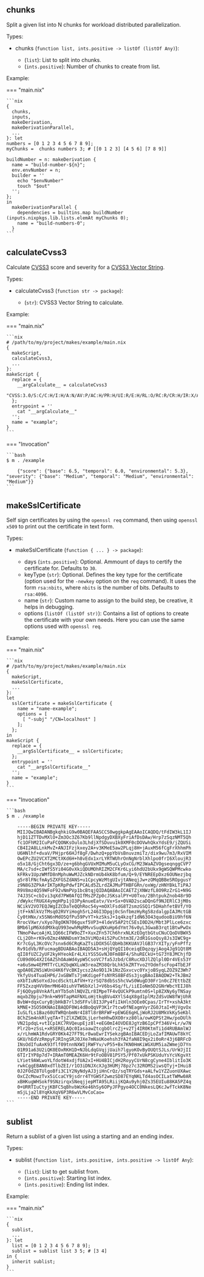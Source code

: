 ## chunks

Split a given list into N chunks
for workload distributed parallelization.

Types:

- chunks (`function list, ints.positive -> listOf (listOf Any)`):

  - (`list`):
    List to split into chunks.
  - (`ints.positive`):
    Number of chunks to create from list.

Example:

=== "main.nix"

    ```nix
    {
      chunks,
      inputs,
      makeDerivation,
      makeDerivationParallel,
      ...
    }: let
    numbers = [0 1 2 3 4 5 6 7 8 9];
    myChunks =  chunks numbers 3; # [[0 1 2 3] [4 5 6] [7 8 9]]

    buildNumber = n: makeDerivation {
      name = "build-number-${n}";
      env.envNumber = n;
      builder = ''
        echo "$envNumber"
        touch "$out"
      '';
    };
    in
      makeDerivationParallel {
        dependencies = builtins.map buildNumber (inputs.nixpkgs.lib.lists.elemAt myChunks 0);
        name = "build-numbers-0";
      }
    ```

## calculateCvss3

Calculate [CVSS3](https://www.first.org/cvss/v3.0/specification-document)
score and severity for a
[CVSS3 Vector String](https://www.first.org/cvss/v3.0/specification-document#Vector-String).

Types:

- calculateCvss3 (`function str -> package`):

  - (`str`):
    CVSS3 Vector String
    to calculate.

Example:

=== "main.nix"

    ```nix
    # /path/to/my/project/makes/example/main.nix
    {
      makeScript,
      calculateCvss3,
      ...
    }:
    makeScript {
      replace = {
        __argCalculate__ = calculateCvss3
          "CVSS:3.0/S:C/C:H/I:H/A:N/AV:P/AC:H/PR:H/UI:R/E:H/RL:O/RC:R/CR:H/IR:X/AR:X/MAC:H/MPR:X/MUI:X/MC:L/MA:X";
      };
      entrypoint = ''
        cat "__argCalculate__"
      '';
      name = "example";
    }
    ```

=== "Invocation"

    ```bash
    $ m . /example

        {"score": {"base": 6.5, "temporal": 6.0, "environmental": 5.3}, "severity": {"base": "Medium", "temporal": "Medium", "environmental": "Medium"}}
    ```

## makeSslCertificate

Self sign certificates
by using the `openssl req` command,
then using `openssl x509`
to print out the certificate
in text form.

Types:

- makeSslCertificate (`function { ... } -> package`):

  - days (`ints.positive`): Optional.
    Ammount of days to certify the certificate for.
    Defaults to `30`.
  - keyType (`str`): Optional.
    Defines the key type for the certificate
    (option used for the `-newkey` option on the `req` command).
    It uses the form `rsa:nbits`, where `nbits` is the number of bits.
    Defaults to `rsa:4096`.
  - name (`str`):
    Custom name to assign to the build step, be creative, it helps in debugging.
  - options (`listOf (listOf str)`):
    Contains a list of options to create the certificate with your own needs.
    Here you can use the same options used with `openssl req`.

Example:

=== "main.nix"

    ```nix
    # /path/to/my/project/makes/example/main.nix
    {
      makeScript,
      makeSslCertificate,
      ...
    }:
    let
      sslCertificate = makeSslCertificate {
        name = "name-example";
        options = [
          [ "-subj" "/CN=localhost" ]
        ];
      };
    in
    makeScript {
      replace = {
        __argSslCertificate__ = sslCertificate;
      };
      entrypoint = ''
        cat "__argSslCertificate__"
      '';
      name = "example";
    }
    ```

=== "Invocation"

    ```bash
    $ m . /example

        -----BEGIN PRIVATE KEY-----
        MIIJQwIBADANBgkqhkiG9w0BAQEFAASCCS0wggkpAgEAAoICAQDQ/tFdIW3kL1IJ
        hjD11ZTTDvMXlO+Zm3Oc3Z67Kb9llNpdgyDXBXyFriAfDsDAw/Hrp7zSqzNMT5Qh
        fc1OFhM2ICuPaFCQONKsOulo3LhdjXfSDuvu1k0XMF0cDOVwhQkxYdsE9/jZQUSi
        CB4I2A8LLnkMvZ+ANJIFzjkxey2A+v3KMeE5aw2PLqj8H+jAuxM56fCgFrXhhmPh
        U6HNlhf+dvaV/PHjpr66HJf8gF/DwhzQ+ppYbVsBnuvzmiTz/dix9wu7m3/RxVIM
        OwEPcZU2VCXT2MCtXKd6H+h8vEdx1xrLYRTWUhrOnNgNrblXhlpo0frI6XloujR3
        o5x18/GjCht6gx3D/ze+g6bhgGVUxMIMuM5uCLyOxCG/M23WaAZVOgseqnggCVP7
        MA/c7sd+cIWfS5Yi04G0vXkiQDUMOhRIZM2CFKr6Lyi6hdU2bUkx9gWSQWPMcwko
        kFRkv1UpzWMfD8nMphuWwMJZckNDrmUb4kK8bfum/Q+9/EYNREEpDxz6OUNezjbq
        g5r8lFNcfmAySZXFGSZdANS+u1CpcyWzMtgUIvjtANeqjJw+zOMqQBBeSROpgusY
        z9N8G3ZPkArIKTpKRpPdwfIPCALd5ZLrdZAJMuPTHBFGRn/oxWg/zHNYBkLTiPAJ
        R9V8mz4Q59WFoF92vNmPVp1bcBtqjQIDAQABAoICAETZjXNWzfL8O9RzZrG1+N9G
        74J3SC+cbIvi3qXd7PW0AfQIfMsZPZp0cJSKsalPY+U0Txo/2BhtpukZnob48r9D
        /dWykcfRUGX4ymgHPp1jO3PyAnueEatv/Vx+Sx+0VAD2scaDQnGf9NJERlC3jM0s
        NCikV2VO7EQJWgIZCDaTeQQhRoc54y+mOXlFsdG8T2smzGSQ1r5DHahfetBVf/YO
        jtF+kNlkVzTMsq02RVYiHogh5rL246I3Dpgj0cSnfbmzHyRg58zdalgpIAJMctGB
        Cy0tHNx/x5SN6nMdO5QfPu59PvYT+kzSksJ+1q4kzqf1dN63O43qudooBiU9hf6N
        RrocVXwr/vXyo78gOKN706guxf5VP3+4ldeV5AP2tCSEsI0D2H/Mbt3PlLce6zxc
        BMb6lpM6XddMXkqU993ewhMqRMvvSuqNXuHp6dYmt76v0yL3GwaB3rqt1BtwPwOx
        TNmoP4wcoAjKL1Q66cIFW9oZT+XuxZFn57Ch6hrxNLKzEOgtbGtuCNuCQoDVBWX5
        CLj2Oh+rK9v0Zmz4NNNDsmY3m3ViMQz4i52PuChtm3E/2dR1GsoQsy8Js3IWC9g+
        Kr7cGyL3KcOVc7snx6d6CRqKaZTsiDOX5GlQbHb3KKUAVJlGB37rXITy/yFnPffz
        Rv91dVb/RFucmagBDUABAoIBAQD5A3+sHjQYgQI10ceiqEDqzqyjAog4Jg91Qt8M
        qII8fUZC2yUF2kyHYeokEr4LXiYSS5GvNJ0Fm8BF4/ShuRECkU+tG73Y8JMChjfD
        CU89d0G4X2I6AZShOAaWd4ypW5CsoVC7fa5Jzbd/C8RucXDJlZQlpl0Dr4VEs53Y
        +a6uSmw4EPMTTrCLH2bqWXLuW3reaZM38QrbLhk5kZRTYvo2YOdmfscFop4TbEJF
        qpOA0E2N5iWUnU4K6fVcBKIycsz2Ao9D1Jk1NzZGxvcvc0YxjoBSyqLZOZ9Z3Wh7
        YkfyUs4TuaEHP6/JxGBWTs7jmKdigeFfsNYRS8BFdSs3jsgBAoIBAQDW2+TkJBm2
        oXbTIuNSoYxdJocdScktLAfVH+YzrSQ78dbSs5hcVwS0WugD30Fr1n0cZ7EttbZE
        FF5ZxzqHVV0mrMH64OiuhVTW6bXzlJ+V6bs4Sq/fL/iiEIoNm5D2GNrWbcYEIJ8h
        Fj6QOyp8VnkAfLmYTb5ohlNQVZLr8IMpeTF4vQUCkP9umtn0S+lp8ZXNy6yTNSay
        mqxbZ0pju79nk+W99TapM4FNXLoHjtkqBVu4XYlS4qX8gd1plMzZdSvUW8fWjUhR
        BvbW+dqxCuryBjbHkB7rl3dSFFvl8I3JPy4fiIkHln3OEe0Cpas/IrTY+xshA3kt
        kMNE+3SO50KNAoIBAQDF0Wi4dBoQqVP3K1r7tcw0fNEagmVyrZG0JtaI+MjVgvOx
        IuSLfLs1Baz60UTWRQnbmNr4I8Tl8rBRFWF+pEWGE6gHLjWoRJ2U8MkVkKy5eKbl
        8ChZSm4nkRlyqTA+TjZlXZWEDLjLerheHhwDXO0rxz80la/owKQPSt2Hw/poDUlh
        VN21pdqL+vtICp1KC7RVQeupEjz8l+eEG0mI4OVDE8JgYzB6IpCPf346V+Lr/w7N
        Plr2b+zSsL+xRSERELAQc0IasaawZtcgbOlrcZj+v2Tj4IR0KtmTi1d4RUBAmlWJ
        x/rLhmWA1RdvGRY0Kk427FT9Lr8waEwrIYSekzgBAoIBACEDjLoZafIMAUwT8kYC
        GKU/hEdVzRmpyFJRIngSRJ0JXe7mNaUKoehsh3YA2faN8I9qx2i0oRr43j6BRFcD
        INsOdIfuAxK93flf09tnnNXWIjRWFYv/vP55+Bx7KN0HmKiWGXUM5iaZWmejD7Yn
        O1R91a63U2iQK0EOxRKH1D+NJbLdqGVqjjUaih7lgyoKOvByOUQtSJLs/UrWJjII
        6TIrIYP8p7d7+IRAmT0MEAZK6Hr9tFoOBV81PSY5/Pf07xUkPSKUduYsYcVKgvXt
        LYiet9AWLwoYLfdotW4xdjfUA2xI+HU4BICjdH2RoyyCUrN8cgCyne4IblitIo3K
        rwkCggEBAN0xdTlbZEI/r1O3iDNJXcXJg3HUMj78pz7c32ROMS2iwsQTyj+IHui8
        0J2FOdZ8TUlgoBfi3C1Y2NyNdyAJ3jiHnCrQz/sqTRYGds+aALfw1YZZuonUXAwc
        OxCZcMowzTvx5iCcaCY9jsdrr4TYGWSf2wmzSD87EYqNKLTd4asOCILatTWMw0AR
        xBHKugWHSokf9SNzirqxSNeqjjepMTA95LRiijKQAu9yhj0Zs35EUIu88KA5PZ4q
        0+URRTIuCtyjKBFC5qBhvbWzKe46hSy6OPyJFPgyo4OCC0NkesLQKcJwfTckK8Ne
        mSjLja2l8YqKkXqV6P3R6wVLMvCoCao=
        -----END PRIVATE KEY-----
    ```

## sublist

Return a sublist of a given list using a starting and an ending index.

Types:

- sublist (`function list, ints.positive, ints.positive -> listOf Any`):

  - (`list`):
    List to get sublist from.
  - (`ints.positive`):
    Starting list index.
  - (`ints.positive`):
    Ending list index.

Example:

=== "main.nix"

    ```nix
    {
      sublist,
      ...
    }: let
      list = [0 1 2 3 4 5 6 7 8 9];
      sublist = sublist list 3 5; # [3 4]
    in {
      inherit sublist;
    }
    ```
